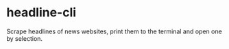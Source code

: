 # headline-cli
Scrape headlines of news websites, print them to the terminal and open one by selection. 
